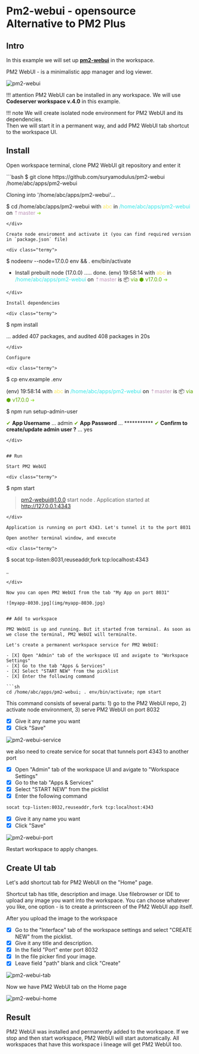 # Pm2-webui  - opensource Alternative to PM2 Plus

## Intro

In this example we will set up [__pm2-webui__](https://github.com/suryamodulus/pm2-webui) in the workspace.    

PM2 WebUI - is a minimalistic app manager and log viewer. 

![pm2-webui](img/pm2-webui.jpg)

!!! attention
    PM2 WebUI can be installed in any workspace. We will use __Codeserver workspace v.4.0__ in this example.

!!! note
    We will create isolated node environment for PM2 WebUI and its dependencies.  
    Then we will start it in a permanent way, and add PM2 WebUI tab shortcut to the workspace UI. 


## Install 

Open workspace terminal, clone PM2 WebUI git repository and enter it

<div class="termy">
```bash
$ git clone https://github.com/suryamodulus/pm2-webui /home/abc/apps/pm2-webui

Cloning into '/home/abc/apps/pm2-webui'...

$ cd /home/abc/apps/pm2-webui
with <font color="#FDEB61">abc</font> in <font color="#37E6E8">/home/abc/apps/pm2-webui</font> on <font color="#BC94B7">⇡master</font> <font color="#98E242">➜</font>
```
</div>

Create node enviroment and activate it (you can find required version in `package.json` file)

<div class="termy">
```
$ nodeenv --node=17.0.0 env && . env/bin/activate

 * Install prebuilt node (17.0.0) ..... done.
(env) 19:58:14 with <font color="#FDEB61">abc</font> in <font color="#37E6E8">/home/abc/apps/pm2-webui</font> on <font color="#BC94B7">⇡master</font> is 📦  <font color="#5EA702">via ⬢ v17.0.0</font>  <font color="#98E242">➜</font>
```
</div>

Install dependencies

<div class="termy">
```
$ npm install

...
added 407 packages, and audited 408 packages in 20s
```
</div>

Configure

<div class="termy">
```
$ cp env.example .env

(env) 19:58:14 with <font color="#FDEB61">abc</font> in <font color="#37E6E8">/home/abc/apps/pm2-webui</font> on <font color="#BC94B7">⇡master</font> is 📦  <font color="#5EA702">via ⬢ v17.0.0</font>  <font color="#98E242">➜</font>

$ npm run setup-admin-user 

<font color="#5EA702">✔</font> <b>App Username</b> … admin
<font color="#5EA702">✔</font> <b>App Password</b> … ***********
<font color="#5EA702">✔</font> <b>Confirm to create/update admin user ?</b> … yes

```
</div>


## Run

Start PM2 WebUI

<div class="termy">
```
$ npm start

> pm2-webui@1.0.0 start
> node .
Application started at http://127.0.0.1:4343
```
</div>

Application is running on port 4343. Let's tunnel it to the port 8031

Open another terminal window, and execute

<div class="termy">
```
$ socat tcp-listen:8031,reuseaddr,fork tcp:localhost:4343

<font color="#646562">_</font>
```
</div>

Now you can open PM2 WebUI from the tab "My App on port 8031"

![myapp-8030.jpg](img/myapp-8030.jpg)


## Add to workspace

PM2 WebUI is up and running. But it started from terminal. As soon as we close the terminal, PM2 WebUI will terminalte. 

Let's create a permanent workspace service for PM2 WebUI: 

- [X] Open "Admin" tab of the workspace UI and avigate to "Workspace Settings" 
- [X] Go to the tab "Apps & Services"
- [X] Select "START NEW" from the picklist 
- [X] Enter the following command 

```sh
cd /home/abc/apps/pm2-webui; . env/bin/activate; npm start
``` 
This command consists of several parts: 1) go to the PM2 WebUI repo, 2) activate node environment, 3) serve PM2 WebUI on port 8032

- [X] Give it any name you want 
- [X] Click "Save"

![pm2-webui-service](img/pm2-webui-service.jpg)

we also need to create service for socat that tunnels port 4343 to another port 

- [X] Open "Admin" tab of the workspace UI and avigate to "Workspace Settings" 
- [X] Go to the tab "Apps & Services"
- [X] Select "START NEW" from the picklist 
- [X] Enter the following command 

```sh
socat tcp-listen:8032,reuseaddr,fork tcp:localhost:4343
``` 

- [X] Give it any name you want 
- [X] Click "Save"

![pm2-webui-port](img/pm2-webui-port.jpg)

Restart workspace to apply changes.


## Create UI tab 

Let's add shortcut tab for PM2 WebUI on the "Home" page.   

Shortcut tab has title, description and image. Use filebrowser or IDE to upload any image you want into the workspace. 
You can choose whatever you like, one option - is to create a printscreen of the PM2 WebUI app itself.  

After you upload the image to the workspace

- [X] Go to the "Interface" tab of the workspace settings and select "CREATE NEW" from the picklist.   
- [X] Give it any title and description. 
- [X] In the field "Port" enter port 8032 
- [X] In the file picker find your image.   
- [X] Leave field "path" blank and click "Create"

![pm2-webui-tab](img/pm2-webui-tab.jpg)

Now we have PM2 WebUI tab on the Home page 

![pm2-webui-home](img/pm2-webui-home.jpg)


## Result

PM2 WebUI was installed and permanently added to the workspace. If we stop and then start workspace, PM2 WebUI will start automatically. 
All workspaces that have this workspace i lineage will get PM2 WebUI too. 
